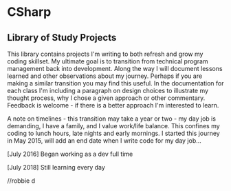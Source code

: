 # CSharp
Library of Study Projects
-------------------------
This library contains projects I'm writing to both refresh and grow my coding skillset.  My ultimate goal is to transition from technical program management back into development.  Along the way I will document lessons learned and other observations about my journey.  Perhaps if you are making a similar transition you may find this useful.  In the documentation for each class I'm including a paragraph on design choices to illustrate my thought process, why I chose a given approach or other commentary.  Feedback is welcome - if there is a better approach I'm interested to learn.    

A note on timelines - this transition may take a year or two - my day job is demanding, I have a family, and I value work/life balance.  This confines my coding to lunch hours, late nights and early mornings.  I started this journey in May 2015, will add an end date when I write code for my day job...

[July 2016] Began working as a dev full time

[July 2018] Still learning every day

//robbie d
